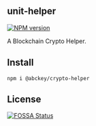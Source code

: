 ## unit-helper
[![NPM version](https://img.shields.io/npm/v/@abckey/crypto-helper.svg)](https://www.npmjs.com/package/@abckey/crypto-helper)

A Blockchain Crypto Helper.

## Install

```
npm i @abckey/crypto-helper
```

## License

[![FOSSA Status](https://app.fossa.io/api/projects/git%2Bgithub.com%2FabcKeyCOM%2Fcrypto-helper.svg?type=large)](https://app.fossa.io/projects/git%2Bgithub.com%2FabcKeyCOM%2Fcrypto-helper?ref=badge_large)
